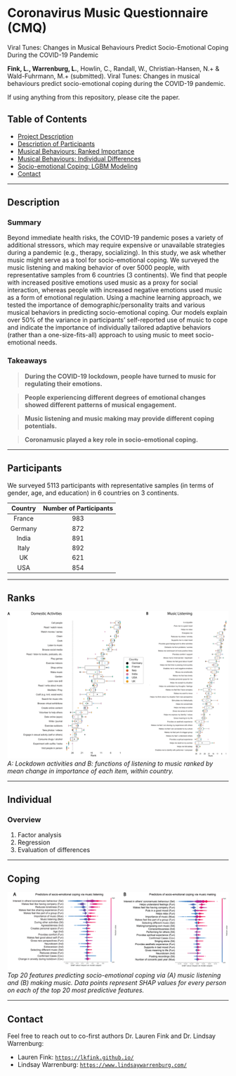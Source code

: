 # Coronavirus Music Questionnaire (CMQ)
Viral Tunes: Changes in Musical Behaviours Predict Socio-Emotional Coping During the COVID-19 Pandemic

**Fink, L., Warrenburg, L.**, Howlin, C., Randall, W., Christian-Hansen, N.+ & Wald-Fuhrmann, M.+ (submitted). Viral Tunes: Changes in musical behaviours predict socio-emotional coping during the COVID-19 pandemic.

If using anything from this repository, please cite the paper.

## Table of Contents

- [Project Description](#description)
- [Description of Participants](#participants)
- [Musical Behaviours: Ranked Importance](#ranks)
- [Musical Behaviours: Individual Differences](#individual)
- [Socio-emotional Coping: LGBM Modeling](#coping)
- [Contact](#contact)

___
## Description
### Summary
Beyond immediate health risks, the COVID-19 pandemic poses a variety of additional stressors, which may require expensive or unavailable strategies during a pandemic (e.g., therapy, socializing). In this study, we ask whether music might serve as a tool for socio-emotional coping. We surveyed the music listening and making behavior of over 5000 people, with representative samples from 6 countries (3 continents). We find that people with increased positive emotions used music as a proxy for social interaction, whereas people with increased negative emotions used music as a form of emotional regulation. Using a machine learning approach, we tested the importance of demographic/personality traits and various musical behaviors in predicting socio-emotional coping. Our models explain over 50% of the variance in participants’ self-reported use of music to cope and indicate the importance of individually tailored adaptive behaviors (rather than a one-size-fits-all) approach to using music to meet socio-emotional needs. 

### Takeaways

 > **During the COVID-19 lockdown, people have turned to music for regulating their emotions.**

 > **People experiencing different degrees of emotional changes showed different patterns of musical engagement.**

 > **Music listening and music making may provide different coping potentials.**

 > **Coronamusic played a key role in socio-emotional coping.**

___
## Participants

We surveyed 5113 participants with representative samples (in terms of gender, age, and education) in 6 countries on 3 continents.

Country | Number of Participants
:-------------: | :-------------:
France | 983
Germany | 872
India | 891
Italy | 892
UK | 621
USA | 854

___
## Ranks

![image](/images/rank_plot.png)
_A: Lockdown activities and B: functions of listening to music ranked by mean change in importance of each item, within country._

___
## Individual

### Overview
  1.  Factor analysis
  2.  Regression
  3.  Evaluation of differences

___
## Coping

![image](/images/shap_plot.png)
_Top 20 features predicting socio-emotional coping via (A) music listening and (B) making music. Data points represent SHAP values for every person on each of the top 20 most predictive features._

___
## Contact
Feel free to reach out to co-first authors Dr. Lauren Fink and Dr. Lindsay Warrenburg:
- Lauren Fink: <a href="https://lkfink.github.io/" target="_blank">`https://lkfink.github.io/`</a>
- Lindsay Warrenburg: <a href="https://www.lindsaywarrenburg.com/" target="_blank">`https://www.lindsaywarrenburg.com/`</a>
